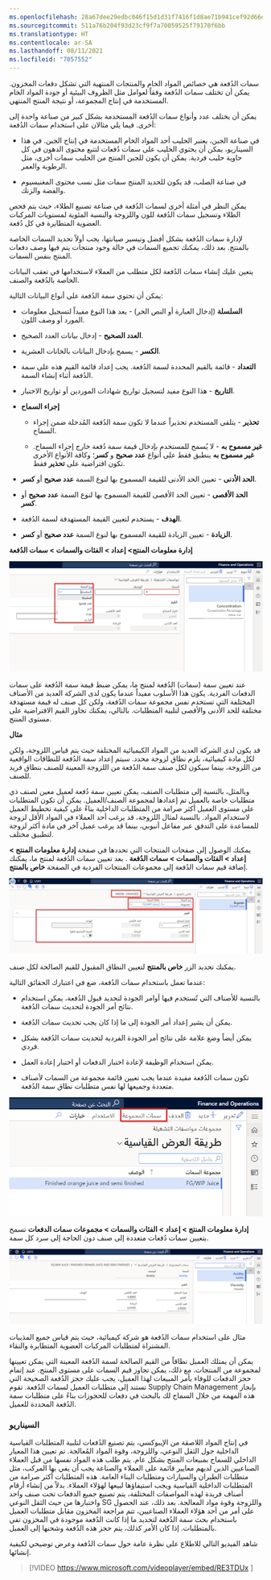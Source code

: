 ```yaml
---
ms.openlocfilehash: 28a67dee29edbc046f15d1d31f7416f1d8ae71b941cef92d66e6d6b13fe033da
ms.sourcegitcommit: 511a76b204f93d23cf9f7a70059525f79170f6bb
ms.translationtype: HT
ms.contentlocale: ar-SA
ms.lasthandoff: 08/11/2021
ms.locfileid: "7057552"
---
```

سمات الدُفعة هي خصائص المواد الخام والمنتجات المنتهية التي تشكل دفعات المخزون. يمكن أن تختلف سمات الدُفعة وفقاً لعوامل مثل الظروف البيئية أو جودة المواد الخام المستخدمة في إنتاج المجموعة، أو نتيجة المنتج المنتهي.

يمكن أن يختلف عدد وأنواع سمات الدُفعة المستخدمة بشكل كبير من صناعة واحدة إلى أخرى. فيما يلي مثالان على استخدام سمات الدُفعة:

-   في صناعة الجبن، يعتبر الحليب أحد المواد الخام المستخدمة في إنتاج الجبن. في هذا السيناريو، يمكن أن يحتوي الحليب على سمات دُفعات لتتبع محتوى الدهون في كل حاوية حليب فردية. يمكن أن يكون للجبن المنتج من الحليب سمات أخرى، مثل الرطوبة والعمر.

-   في صناعة الصلب، قد يكون للحديد المنتج سمات مثل نسب محتوى المغنيسيوم والفضة والزنك.

يمكن النظر في أمثلة أخرى لسمات الدُفعة في صناعة تصنيع الطلاء، حيث يتم فحص الطلاء وتسجيل سمات الدُفعة للون واللزوجة والنسبة المئوية لمستويات المركبات العضوية المتطايرة في كل دُفعة.

لإدارة سمات الدُفعة بشكل أفضل وتيسير صيانتها، يجب أولاً تحديد السمات الخاصة بالمنتج. بعد ذلك، يمكنك تجميع السمات في حالة وجود منتجات يتم فيها وصف دفعات المنتج بنفس السمات.

يتعين عليك إنشاء سمات الدُفعة لكل متطلب من العملاء لاستخدامها في تعقب البيانات الخاصة بالدُفعة والصنف.

يمكن أن تحتوي سمة الدُفعة على أنواع البيانات التالية:

-   **السلسلة** (إدخال العبارة أو النص الحر) - يعد هذا النوع مفيداً لتسجيل معلومات المورد أو وصف اللون.

-   **العدد الصحيح** - إدخال بيانات العدد الصحيح.

-   **الكسر** - يسمح بإدخال البيانات بالخانات العشرية.

-   **التعداد** - قائمة بالقيم المحددة لسمة الدُفعة. يجب إعداد قائمة القيم هذه على سمة الدُفعة أثناء إنشاء السمة.

-   **التاريخ** - هذا النوع مفيد لتسجيل تواريخ شهادات الموردين أو تواريخ الاختبار.

-   **إجراء السماح**

    -   **تحذير** - يتلقى المستخدم تحذيراً عندما لا تكون سمة الدُفعة المُدخلة ضمن إجراء السماح.

    -   **غير مسموح به** - لا يُسمح للمستخدم بإدخال قيمة سمة دُفعة خارج إجراء السماح. **غير مسموح به** ينطبق فقط على أنواع **عدد صحيح** و **كسر**؛ وكافة الأنواع الأخرى تكون افتراضية على **تحذير** فقط.

-   **الحد الأدنى** - تعيين الحد الأدنى للقيمة المسموح بها لنوع السمة **عدد صحيح** أو **كسر**.

-   **الحد الأقصى** - تعيين الحد الأقصى للقيمة المسموح بها لنوع السمة **عدد صحيح** أو **كسر**.

-   **الهدف** - يستخدم لتعيين القيمة المستهدفة لسمة الدُفعة.

-   **الزيادة** - تعيين الزيادة للقيمة المسموح بها لنوع السمة **عدد صحيح** أو **كسر**.


**إدارة معلومات المنتج> إعداد > الفئات والسمات > سمات الدُفعة**

[![لقطة شاشة لصفحة سمات الدُفعة تُبرز القائمة المنسدلة لنوع السمة.](../media/attribute-types.png)](../media/attribute-types.png#lightbox)


عند تعيين سمة (سمات) الدُفعة لمنتج ما، يمكن ضبط قيمة سمة الدُفعة على سمات الدفعات الفردية. يكون هذا الأسلوب مفيداً عندما يكون لدى الشركة العديد من الأصناف المختلفة التي تستخدم نفس مجموعة سمات الدُفعة، ولكن كل صنف له قيمة مستهدفة مختلفة للحد الأدنى والأقصى لتلبية المتطلبات. بالتالي، يمكنك تجاوز القيم الافتراضية على مستوى المنتج.

**مثال**

قد يكون لدى الشركة العديد من المواد الكيميائية المختلفة حيث يتم قياس اللزوجة، ولكن لكل مادة كيميائية، يلزم نطاق لزوجة محدد. سيتم إعداد سمة الدُفعة للنطاقات الواقعية من اللزوجة، بينما سيكون لكل صنف سمة الدُفعة من اللزوجة المعينة للصنف بنطاق فريد للصنف.

وبالمثل، بالنسبة إلى متطلبات الصنف، يمكن تعيين سمة دُفعة لعميل معين لصنف ذي متطلبات خاصة بالعميل تم إعدادها لمجموعة الصنف/العميل. يمكن أن تكون المتطلبات على مستوى العميل أكثر صرامة من المتطلبات الداخلية بناءً على كيفية تخطيط العميل لاستخدام المواد. بالنسبة لمثال اللزوجة، قد يرغب أحد العملاء في المواد الأقل لزوجة للمساعدة على التدفق عبر مفاعل أنبوبي، بينما قد يرغب عميل آخر في مادة أكثر لزوجة لتطبيق مختلف.

يمكنك الوصول إلى صفحات المنتجات التي تحددها في صفحة **إدارة معلومات المنتج > إعداد > الفئات والسمات > سمات الدُفعة** . بعد تعيين سمات الدُفعة لمنتج ما، يمكنك إضافة قيم سمات الدُفعة إلى مجموعات المنتجات الفردية في الصفحة **خاص بالمنتج**.


[![لقطة شاشة لصفحة "خاص بالمنتج" تُبرز علامة التبويب "القيم".](../media/product-specific.png)](../media/product-specific.png#lightbox)

يمكنك تحديد الزر **خاص بالمنتج** لتعيين النطاق المقبول للقيم الصالحة لكل صنف.

عندما تعمل باستخدام سمات الدُفعة، ضع في اعتبارك الحقائق التالية:

-   بالنسبة للأصناف التي تُستخدم فيها أوامر الجودة لتحديد قبول الدُفعة، يمكن استخدام نتائج أمر الجودة لتحديث سمات الدُفعة.

-   يمكن أن يشير إعداد أمر الجودة إلى ما إذا كان يجب تحديث سمات الدُفعة.

-   يمكن أيضاً وضع علامة على نتائج أمر الجودة الفردية لتحديث سمات الدُفعة بشكل فردي.

-   يمكن استخدام الوظيفة لإعادة اختبار الدفعات أو اختبار إعادة العمل.

-   تكون سمات الدُفعة مفيدة عندما يجب تعيين قائمة مجموعة من السمات لأصناف متعددة وجميعها لها نفس متطلبات نطاق سمة الدُفعة.



[![لقطة شاشة لصفحة "مجموعات سمات الدُفعة".](../media/batch-attribute-groups.png)](../media/batch-attribute-groups.png#lightbox)

**إدارة معلومات المنتج > إعداد > الفئات والسمات > مجموعات سمات الدفعات** تسمح بتعيين سمات دُفعات متعددة إلى صنف دون الحاجة إلى سرد كل سمة.

![لقطة شاشة لعلامة التبويب "القيم" في صفحة سمات المجموعة.](../media/group-attributes.png)


مثال على استخدام سمات الدُفعة هو شركة كيميائية، حيث يتم قياس جميع المذيبات المشتراة لمتطلبات المركبات العضوية المتطايرة والنقاء.

يمكن أن يمتلك العميل نطاقاً من القيم الصالحة لسمة الدُفعة المعينة التي يمكن تعيينها لمجموعة من المنتجات. مع ذلك، يمكن تجاوز قيم السمات على مستوى المنتج. عند إتمام حجز الدفعات للوفاء بأمر المبيعات لهذا العميل، يجب عليك حجز الدُفعة الصحيحة التي تستند إلى متطلبات العميل لسمات الدُفعة. تقوم Supply Chain Management بإنجاز هذه المهمة من خلال السماح لك بالبحث في دفعات للحجوزات بناءً على متطلبات سمة الدُفعة المحددة للعميل.

### <a name="scenario"></a>السيناريو

في إنتاج المواد اللاصقة من الإيبوكسي، يتم تصنيع الدُفعات لتلبية المتطلبات القياسية الداخلية حول الثقل النوعي، واللزوجة، وقوة المواد المُعالجة. تم تعيين هذا المعيار الداخلي للسماح بمبيعات المنتج بشكل عام. يتم طلب هذه المواد نفسها من قبل العملاء الصناعيين الذين لديهم معايير قائمة على العملاء والصناعة يجب أن يفي بها المركب، مثل متطلبات الطيران والسيارات ومتطلبات البناء العامة. هذه المتطلبات أكثر صرامة من المتطلبات الداخلية القياسية ويجب استيفاؤها لبيعها لهؤلاء العملاء. بدلاً من إنشاء أرقام أصناف فريدة لهذه المواصفات المختلفة، يتم تصنيع جميع الدفعات تحت صنف واحد واختبارها من حيث الثقل النوعي SG واللزوجة وقوة مواد المعالجة. بعد ذلك، عند الحصول على أمر من أحد هؤلاء العملاء الصناعيين، تتم مراجعة المخزون مقابل متطلبات العميل باستخدام بحث سمة الدُفعة لتحديد ما إذا كانت الدُفعة موجودة في المخزون تفي بالمتطلبات. إذا كان الأمر كذلك، يتم حجز هذه الدُفعة وشحنها إلى العميل.

شاهد الفيديو التالي للاطلاع على نظرة عامة حول سمات الدُفعة وعرض توضيحي لكيفية إنشائها.


 > [!VIDEO https://www.microsoft.com/videoplayer/embed/RE3TDUx ]

